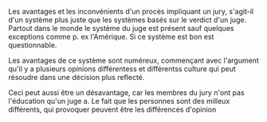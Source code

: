 Les avantages et les inconvénients d'un procès impliquant un jury, s'agit-il d'un système plus juste que les systèmes basés sur le verdict d'un juge. Partout dans le monde le système du juge est présent sauf quelques exceptions comme p. ex l'Amérique. Si ce système est bon est questionnable.

Les avantages de ce système sont numéreux, commençant avec l'argument qu'il y a plusieurs opinions différentess et différentss culture qui peut résoudre dans une décision plus reflecté.

Ceci peut aussi être un désavantage, car les membres du jury n'ont pas l'éducation qu'un juge a. Le fait que les personnes sont des milleux différents, qui provoquer peuvent être les différences d'opinion